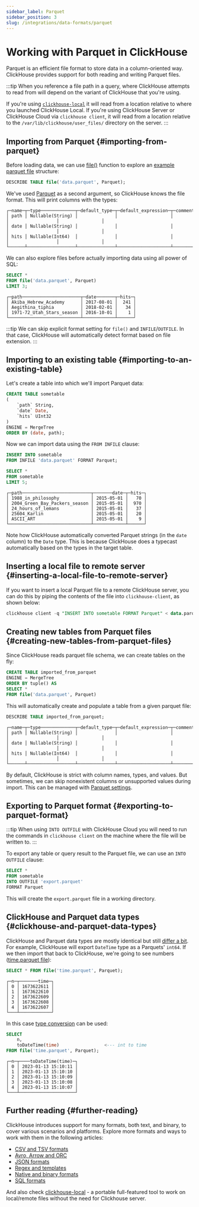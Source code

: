 ```yaml
---
sidebar_label: Parquet
sidebar_position: 3
slug: /integrations/data-formats/parquet
---
```


# Working with Parquet in ClickHouse

Parquet is an efficient file format to store data in a column-oriented way.
ClickHouse provides support for both reading and writing Parquet files.

:::tip
When you reference a file path in a query, where ClickHouse attempts to read from will depend on the variant of ClickHouse that you're using.

If you're using [`clickhouse-local`](/operations/utilities/clickhouse-local.md) it will read from a location relative to where you launched ClickHouse Local.
If you're using ClickHouse Server or ClickHouse Cloud via `clickhouse client`, it will read from a location relative to the `/var/lib/clickhouse/user_files/` directory on the server.
:::

## Importing from Parquet {#importing-from-parquet}

Before loading data, we can use [file()](/sql-reference/functions/files.md/#file) function to explore an [example parquet file](assets/data.parquet) structure:

```sql
DESCRIBE TABLE file('data.parquet', Parquet);
```

We've used [Parquet](/interfaces/formats.md/#data-format-parquet) as a second argument, so ClickHouse knows the file format. This will print columns with the types:

```response
┌─name─┬─type─────────────┬─default_type─┬─default_expression─┬─comment─┬─codec_expression─┬─ttl_expression─┐
│ path │ Nullable(String) │              │                    │         │                  │                │
│ date │ Nullable(String) │              │                    │         │                  │                │
│ hits │ Nullable(Int64)  │              │                    │         │                  │                │
└──────┴──────────────────┴──────────────┴────────────────────┴─────────┴──────────────────┴────────────────┘
```

We can also explore files before actually importing data using all power of SQL:

```sql
SELECT *
FROM file('data.parquet', Parquet)
LIMIT 3;
```
```response
┌─path──────────────────────┬─date───────┬─hits─┐
│ Akiba_Hebrew_Academy      │ 2017-08-01 │  241 │
│ Aegithina_tiphia          │ 2018-02-01 │   34 │
│ 1971-72_Utah_Stars_season │ 2016-10-01 │    1 │
└───────────────────────────┴────────────┴──────┘
```

:::tip
We can skip explicit format setting for `file()` and `INFILE`/`OUTFILE`.
In that case, ClickHouse will automatically detect format based on file extension.
:::

## Importing to an existing table {#importing-to-an-existing-table}

Let's create a table into which we'll import Parquet data:

```sql
CREATE TABLE sometable
(
    `path` String,
    `date` Date,
    `hits` UInt32
)
ENGINE = MergeTree
ORDER BY (date, path);
```

Now we can import data using the `FROM INFILE` clause:


```sql
INSERT INTO sometable
FROM INFILE 'data.parquet' FORMAT Parquet;

SELECT *
FROM sometable
LIMIT 5;
```
```response
┌─path──────────────────────────┬───────date─┬─hits─┐
│ 1988_in_philosophy            │ 2015-05-01 │   70 │
│ 2004_Green_Bay_Packers_season │ 2015-05-01 │  970 │
│ 24_hours_of_lemans            │ 2015-05-01 │   37 │
│ 25604_Karlin                  │ 2015-05-01 │   20 │
│ ASCII_ART                     │ 2015-05-01 │    9 │
└───────────────────────────────┴────────────┴──────┘
```

Note how ClickHouse automatically converted Parquet strings (in the `date` column) to the `Date` type. This is because ClickHouse does a typecast automatically based on the types in the target table.

## Inserting a local file to remote server {#inserting-a-local-file-to-remote-server}

If you want to insert a local Parquet file to a remote ClickHouse server, you can do this by piping the contents of the file into `clickhouse-client`, as shown below:

```sql
clickhouse client -q "INSERT INTO sometable FORMAT Parquet" < data.parquet
```

## Creating new tables from Parquet files {#creating-new-tables-from-parquet-files}

Since ClickHouse reads parquet file schema, we can create tables on the fly:

```sql
CREATE TABLE imported_from_parquet
ENGINE = MergeTree
ORDER BY tuple() AS
SELECT *
FROM file('data.parquet', Parquet)
```

This will automatically create and populate a table from a given parquet file:

```sql
DESCRIBE TABLE imported_from_parquet;
```
```response
┌─name─┬─type─────────────┬─default_type─┬─default_expression─┬─comment─┬─codec_expression─┬─ttl_expression─┐
│ path │ Nullable(String) │              │                    │         │                  │                │
│ date │ Nullable(String) │              │                    │         │                  │                │
│ hits │ Nullable(Int64)  │              │                    │         │                  │                │
└──────┴──────────────────┴──────────────┴────────────────────┴─────────┴──────────────────┴────────────────┘
```

By default, ClickHouse is strict with column names, types, and values. But sometimes, we can skip nonexistent columns or unsupported values during import. This can be managed with [Parquet settings](/interfaces/formats.md/#parquet-format-settings).


## Exporting to Parquet format {#exporting-to-parquet-format}

:::tip
When using `INTO OUTFILE` with ClickHouse Cloud you will need to run the commands in `clickhouse client` on the machine where the file will be written to.
:::

To export any table or query result to the Parquet file, we can use an `INTO OUTFILE` clause:

```sql
SELECT *
FROM sometable
INTO OUTFILE 'export.parquet'
FORMAT Parquet
```

This will create the `export.parquet` file in a working directory.

## ClickHouse and Parquet data types {#clickhouse-and-parquet-data-types}
ClickHouse and Parquet data types are mostly identical but still [differ a bit](/interfaces/formats.md/#data-types-matching-parquet). For example, ClickHouse will export `DateTime` type as a Parquets' `int64`. If we then import that back to ClickHouse, we're going to see numbers ([time.parquet file](assets/time.parquet)):

```sql
SELECT * FROM file('time.parquet', Parquet);
```
```response
┌─n─┬───────time─┐
│ 0 │ 1673622611 │
│ 1 │ 1673622610 │
│ 2 │ 1673622609 │
│ 3 │ 1673622608 │
│ 4 │ 1673622607 │
└───┴────────────┘
```

In this case [type conversion](/sql-reference/functions/type-conversion-functions.md) can be used:

```sql
SELECT
    n,
    toDateTime(time)                 <--- int to time
FROM file('time.parquet', Parquet);
```
```response
┌─n─┬────toDateTime(time)─┐
│ 0 │ 2023-01-13 15:10:11 │
│ 1 │ 2023-01-13 15:10:10 │
│ 2 │ 2023-01-13 15:10:09 │
│ 3 │ 2023-01-13 15:10:08 │
│ 4 │ 2023-01-13 15:10:07 │
└───┴─────────────────────┘
```


## Further reading {#further-reading}

ClickHouse introduces support for many formats, both text, and binary, to cover various scenarios and platforms. Explore more formats and ways to work with them in the following articles:

- [CSV and TSV formats](csv-tsv.md)
- [Avro, Arrow and ORC](arrow-avro-orc.md)
- [JSON formats](/integrations/data-ingestion/data-formats/json/intro.md)
- [Regex and templates](templates-regex.md)
- [Native and binary formats](binary.md)
- [SQL formats](sql.md)

And also check [clickhouse-local](https://clickhouse.com/blog/extracting-converting-querying-local-files-with-sql-clickhouse-local) - a portable full-featured tool to work on local/remote files without the need for Clickhouse server.
